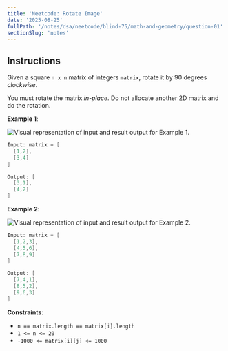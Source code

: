 ```yaml
---
title: 'Neetcode: Rotate Image'
date: '2025-08-25'
fullPath: '/notes/dsa/neetcode/blind-75/math-and-geometry/question-01'
sectionSlug: 'notes'
---
```


## Instructions

Given a square `n x n` matrix of integers `matrix`, rotate it by 90 degrees _clockwise_.

You must rotate the matrix _in-place_. Do not allocate another 2D matrix and do the rotation.

**Example 1**:

<img src="https://imagedelivery.net/CLfkmk9Wzy8_9HRyug4EVA/e13e93ed-4fdb-49e4-f971-de1e30356600/public" alt="Visual representation of input and result output for Example 1.">

```java
Input: matrix = [
  [1,2],
  [3,4]
]

Output: [
  [3,1],
  [4,2]
]
```

**Example 2**:

<img src="https://imagedelivery.net/CLfkmk9Wzy8_9HRyug4EVA/a4639809-0754-4eda-221f-a4cd58bd9c00/public" alt="Visual representation of input and result output for Example 2.">

```java
Input: matrix = [
  [1,2,3],
  [4,5,6],
  [7,8,9]
]

Output: [
  [7,4,1],
  [8,5,2],
  [9,6,3]
]
```

**Constraints**:

- `n == matrix.length == matrix[i].length`
- `1 <= n <= 20`
- `-1000 <= matrix[i][j] <= 1000`
